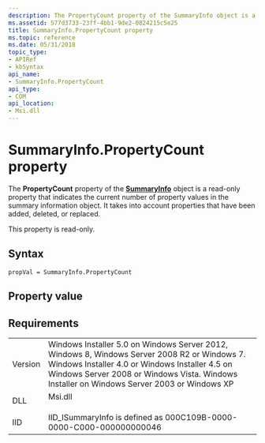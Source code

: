 ```yaml
---
description: The PropertyCount property of the SummaryInfo object is a read-only property that indicates the current number of property values in the summary information object. It takes into account properties that have been added, deleted, or replaced.
ms.assetid: 577d3733-23ff-4bb1-9de2-0824215c5e25
title: SummaryInfo.PropertyCount property
ms.topic: reference
ms.date: 05/31/2018
topic_type: 
- APIRef
- kbSyntax
api_name: 
- SummaryInfo.PropertyCount
api_type: 
- COM
api_location: 
- Msi.dll
---
```


# SummaryInfo.PropertyCount property

The **PropertyCount** property of the [**SummaryInfo**](summaryinfo-object.md) object is a read-only property that indicates the current number of property values in the summary information object. It takes into account properties that have been added, deleted, or replaced.

This property is read-only.

## Syntax


```JScript
propVal = SummaryInfo.PropertyCount
```



## Property value

## Requirements



|                    |                                                                                                                                                                                                                                                         |
|--------------------|---------------------------------------------------------------------------------------------------------------------------------------------------------------------------------------------------------------------------------------------------------|
| Version<br/> | Windows Installer 5.0 on Windows Server 2012, Windows 8, Windows Server 2008 R2 or Windows 7. Windows Installer 4.0 or Windows Installer 4.5 on Windows Server 2008 or Windows Vista. Windows Installer on Windows Server 2003 or Windows XP<br/> |
| DLL<br/>     | <dl> <dt>Msi.dll</dt> </dl>                                                                                                                                                                      |
| IID<br/>     | IID\_ISummaryInfo is defined as 000C109B-0000-0000-C000-000000000046<br/>                                                                                                                                                                         |



 

 





